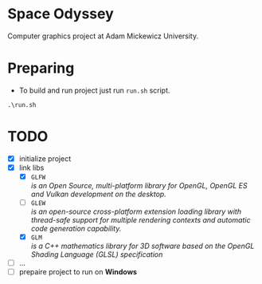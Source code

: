 # Space Odyssey

Computer graphics project at Adam Mickewicz University.

# Preparing

- To build and run project just run `run.sh` script.
```
.\run.sh
```

# TODO

- [x] initialize project
- [x] link libs
  - [x] `GLFW`  <br>_is an Open Source, multi-platform library for OpenGL, OpenGL ES and Vulkan development on the desktop._
  - [ ] `GLEW`  <br>_is an open-source cross-platform extension loading library with thread-safe support for multiple rendering contexts and automatic code generation capability._
  - [x] `GLM`   <br>_is a C++ mathematics library for 3D software based on the OpenGL Shading Language (GLSL) specification_
- [ ] ...
- [ ] prepaire project to run on **Windows**
